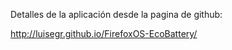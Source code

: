 Detalles de la aplicación desde la pagina de github:

http://luisegr.github.io/FirefoxOS-EcoBattery/
